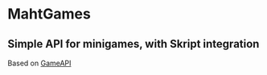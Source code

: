 # MahtGames
Simple API for minigames, with Skript integration
---
Based on [GameAPI](//github.com/Olyno/Gamet)
